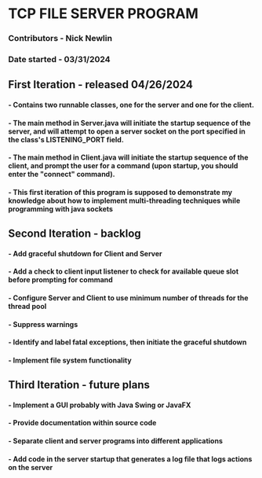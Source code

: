 # TCP FILE SERVER PROGRAM
### Contributors - Nick Newlin
### Date started - 03/31/2024
## First Iteration - released 04/26/2024
#### - Contains two runnable classes, one for the server and one for the client.
#### - The main method in Server.java will initiate the startup sequence of the server, and will attempt to open a server socket on the port specified in the class's LISTENING_PORT field.
#### - The main method in Client.java will initiate the startup sequence of the client, and prompt the user for a command (upon startup, you should enter the "connect" command).
#### - This first iteration of this program is supposed to demonstrate my knowledge about how to implement multi-threading techniques while programming with java sockets
## Second Iteration - backlog
#### - Add graceful shutdown for Client and Server
#### - Add a check to client input listener to check for available queue slot before prompting for command
#### - Configure Server and Client to use minimum number of threads for the thread pool
#### - Suppress warnings
#### - Identify and label fatal exceptions, then initiate the graceful shutdown
#### - Implement file system functionality
## Third Iteration - future plans
#### - Implement a GUI probably with Java Swing or JavaFX
#### - Provide documentation within source code
#### - Separate client and server programs into different applications
#### - Add code in the server startup that generates a log file that logs actions on the server
